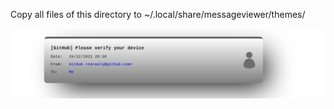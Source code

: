 Copy all files of this directory to ~/.local/share/messageviewer/themes/


![Screenshot](https://github.com/skybiker/gray-cloud/blob/main/img/screenshot.jpg "Screenshot")
